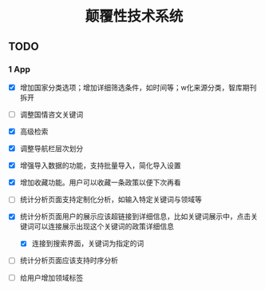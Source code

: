 <h1 style="text-align: center">颠覆性技术系统</h1>

## TODO

### 1 App

- [x] 增加国家分类选项；增加详细筛选条件，如时间等；w化来源分类，智库期刊拆开
- [ ] 调整国情咨文关键词
- [x] 高级检索
- [x] 调整导航栏层次划分
- [x] 增强导入数据的功能，支持批量导入，简化导入设置
- [x] 增加收藏功能。用户可以收藏一条政策以便下次再看
- [ ] 统计分析页面支持定制化分析，如输入特定关键词与领域等
- [x] 统计分析页面用户的展示应该超链接到详细信息，比如关键词展示中，点击关键词可以连接展示出现这个关键词的政策详细信息
  - [x] 连接到搜索界面，关键词为指定的词
- [ ] 统计分析页面应该支持时序分析
- [ ] 给用户增加领域标签

